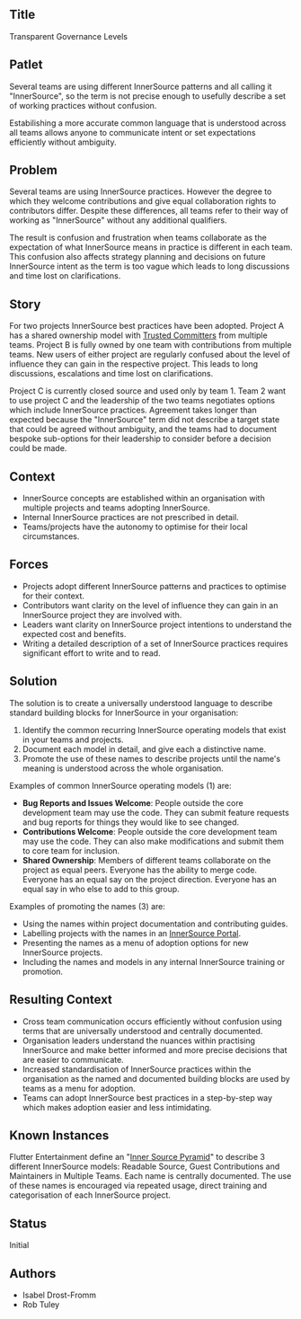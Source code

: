 ## Title

Transparent Governance Levels

## Patlet

Several teams are using different InnerSource patterns and all calling it "InnerSource", so the term is not precise enough to usefully describe a set of working practices without confusion.

Estabilishing a more accurate common language that is understood across all teams allows anyone to communicate intent or set expectations efficiently without ambiguity.

## Problem

Several teams are using InnerSource practices. However the degree to which they welcome contributions and give equal collaboration rights to contributors differ. Despite these differences, all teams refer to their way of working as "InnerSource" without any additional qualifiers.

The result is confusion and frustration when teams collaborate as the expectation of what InnerSource means in practice is different in each team. This confusion also affects strategy planning and decisions on future InnerSource intent as the term is too vague which leads to long discussions and time lost on clarifications.

## Story

For two projects InnerSource best practices have been adopted. Project A has a shared ownership model with [Trusted Committers](../2-structured/trusted-committer.md) from multiple teams. Project B is fully owned by one team with contributions from multiple teams. New users of either project are regularly confused about the level of influence they can gain in the respective project. This leads to long discussions, escalations and time lost on clarifications.

Project C is currently closed source and used only by team 1. Team 2 want to use project C and the leadership of the two teams negotiates options which include InnerSource practices. Agreement takes longer than expected because the "InnerSource" term did not describe a target state that could be agreed without ambiguity, and the teams had to document bespoke sub-options for their leadership to consider before a decision could be made.

## Context

- InnerSource concepts are established within an organisation with multiple projects and teams adopting InnerSource. 
- Internal InnerSource practices are not prescribed in detail.
- Teams/projects have the autonomy to optimise for their local circumstances.

## Forces

- Projects adopt different InnerSource patterns and practices to optimise for their context.
- Contributors want clarity on the level of influence they can gain in an InnerSource project they are involved with.
- Leaders want clarity on InnerSource project intentions to understand the expected cost and benefits.
- Writing a detailed description of a set of InnerSource practices requires significant effort to write and to read.

## Solution

The solution is to create a universally understood language to describe standard building blocks for InnerSource in your organisation:

1. Identify the common recurring InnerSource operating models that exist in your teams and projects.
2. Document each model in detail, and give each a distinctive name.
3. Promote the use of these names to describe projects until the name's meaning is understood across the whole organisation.

Examples of common InnerSource operating models (1) are:

- **Bug Reports and Issues Welcome**: People outside the core development team may use the code. They can submit feature requests and bug reports for things they would like to see changed.
- **Contributions Welcome**: People outside the core development team may use the code. They can also make modifications and submit them to core team for inclusion.
- **Shared Ownership**: Members of different teams collaborate on the project as equal peers. Everyone has the ability to merge code. Everyone has an equal say on the project direction. Everyone has an equal say in who else to add to this group.

Examples of promoting the names (3) are:

- Using the names within project documentation and contributing guides.
- Labelling projects with the names in an [InnerSource Portal](../2-structured/innersource-portal.md).
- Presenting the names as a menu of adoption options for new InnerSource projects.
- Including the names and models in any internal InnerSource training or promotion.

## Resulting Context

- Cross team communication occurs efficiently without confusion using terms that are universally understood and centrally documented.
- Organisation leaders understand the nuances within practising InnerSource and make better informed and more precise decisions that are easier to communicate.
- Increased standardisation of InnerSource practices within the organisation as the named and documented building blocks are used by teams as a menu for adoption.
- Teams can adopt InnerSource best practices in a step-by-step way which makes adoption easier and less intimidating.

## Known Instances

Flutter Entertainment define an "[Inner Source Pyramid](https://innersource.flutter.com/how/)" to describe 3 different InnerSource models: Readable Source, Guest Contributions and Maintainers in Multiple Teams. Each name is centrally documented. The use of these names is encouraged via repeated usage, direct training and categorisation of each InnerSource project.

## Status

Initial

## Authors

- Isabel Drost-Fromm
- Rob Tuley
